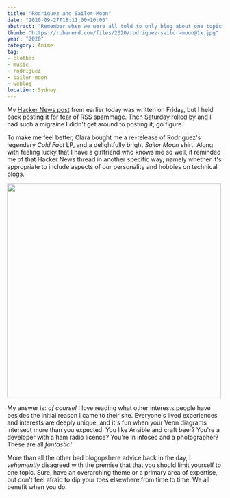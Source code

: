 ```yaml
---
title: "Rodriguez and Sailor Moon"
date: "2020-09-27T18:11:00+10:00"
abstract: "Remember when we were all told to only blog about one topic?"
thumb: "https://rubenerd.com/files/2020/rodriguez-sailor-moon@1x.jpg"
year: "2020"
category: Anime
tag:
- clothes
- music
- rodriguez
- sailor-moon
- weblog
location: Sydney
---
```

My [Hacker News post](https://rubenerd.com/hacker-news-why-arent-we-more-serious/) from earlier today was written on Friday, but I held back posting it for fear of RSS spammage. Then Saturday rolled by and I had such a migraine I didn't get around to posting it; go figure.

To make me feel better, Clara bought me a re-release of Rodriguez's legendary *Cold Fact* LP, and a delightfully bright *Sailor Moon* shirt. Along with feeling lucky that I have a girlfriend who knows me so well, it reminded me of that Hacker News thread in another specific way; namely whether it's appropriate to include aspects of our personality and hobbies on technical blogs.

<p><img src="https://rubenerd.com/files/2020/rodriguez-sailor-moon@1x.jpg" srcset="https://rubenerd.com/files/2020/rodriguez-sailor-moon@1x.jpg 1x, https://rubenerd.com/files/2020/rodriguez-sailor-moon@2x.jpg 2x" alt="" style="width:500px" /></p>

My answer is: *of course!* I love reading what other interests people have besides the initial reason I came to their site. Everyone's lived experiences and interests are deeply unique, and it's fun when your Venn diagrams intersect more than you expected. You like Ansible and craft beer? You're a developer with a ham radio licence? You're in infosec and a photographer? These are all *fantastic!*

More than all the other bad blogopshere advice back in the day, I *vehemently* disagreed with the premise that that you should limit yourself to one topic. Sure, have an overarching theme or a primary area of expertise, but don't feel afraid to dip your toes elsewhere from time to time. We all benefit when you do.

